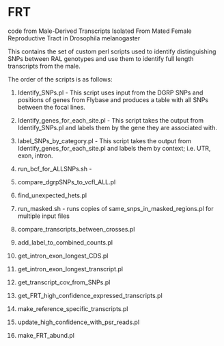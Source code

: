 # FRT
code from Male-Derived Transcripts Isolated From Mated Female Reproductive Tract in Drosophila melanogaster

This contains the set of custom perl scripts used to identify distinguishing SNPs between RAL genotypes and use them to identify full length transcripts from the male.

The order of the scripts is as follows:

1) Identify_SNPs.pl - This script uses input from the DGRP SNPs and positions of genes from Flybase and produces a table with all SNPs between the focal lines.

2) Identify_genes_for_each_site.pl - This script takes the output from Identify_SNPs.pl and labels them by the gene they are associated with.

3) label_SNPs_by_category.pl - This script takes the output from Identify_genes_for_each_site.pl and labels them by context; i.e. UTR, exon, intron. 

4) run_bcf_for_ALLSNPs.sh - 

5) compare_dgrpSNPs_to_vcfl_ALL.pl

6) find_unexpected_hets.pl

7) run_masked.sh - runs copies of same_snps_in_masked_regions.pl for multiple input files

8) compare_transcripts_between_crosses.pl

9) add_label_to_combined_counts.pl

10) get_intron_exon_longest_CDS.pl

11) get_intron_exon_longest_transcript.pl

12) get_transcript_cov_from_SNPs.pl

13) get_FRT_high_confidence_expressed_transcripts.pl

14) make_reference_specific_transcripts.pl

15) update_high_confidence_with_psr_reads.pl

16) make_FRT_abund.pl


